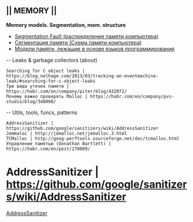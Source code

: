 
## || MEMORY ||

  **Memory models. Segmentation, mem. structure**
 
* [Segmentation Fault (распределение памяти компьютера)](https://habr.com/en/company/nix/blog/277759/)
* [Сегментация памяти (Схема памяти компьютера)](https://habr.com/en/post/345766/)
* [Модели памяти, лежащие в основе языков программирования](https://habr.com/en/company/nix/blog/323624/)
    

-- Leaks & garbage collectors (about)
    
    Searching for C object leaks | https://blog.nelhage.com/2013/03/tracking-an-eventmachine-leak/#searching-for-c-object-leaks
    Три вида утечек памяти | https://habr.com/en/company/piter/blog/432072/
    Почему важно проверять Malloc | https://habr.com/en/company/pvs-studio/blog/348098/
    

-- Utils, tools, funcs, patterns
    
    AddressSanitizer | https://github.com/google/sanitizers/wiki/AddressSanitizer
    Jemmaloc | http://jemalloc.net/jemalloc.3.html
    TCMalloc | http://goog-perftools.sourceforge.net/doc/tcmalloc.html
    Управление памятью (Оonathan Bartlett) | https://habr.com/en/post/270009/


# AddressSanitizer | https://github.com/google/sanitizers/wiki/AddressSanitizer
[AddressSanitizer](https://github.com/google/sanitizers/wiki/AddressSanitizer)
